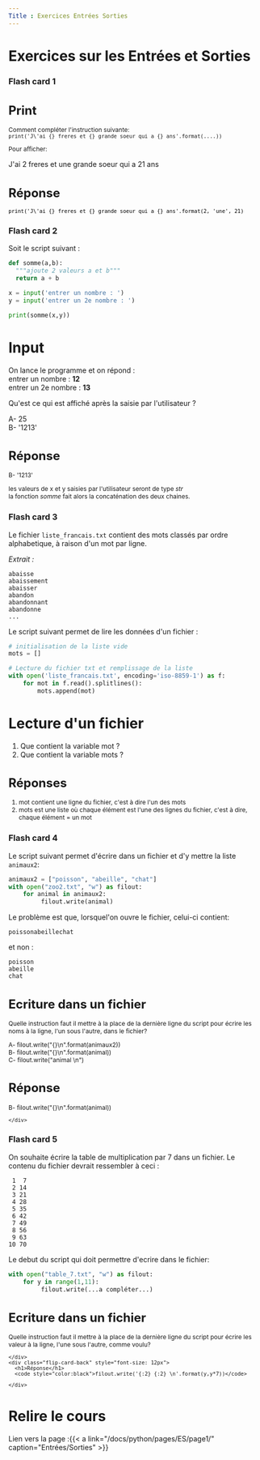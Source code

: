 ```yaml
---
Title : Exercices Entrées Sorties
---
```


# Exercices sur les Entrées et Sorties

### Flash card 1

<div class="flip-card">
  <div class="flip-card-inner">
    <div class="flip-card-front" style="font-size: 12px">
      <h1>Print</h1>
      Comment compléter l'instruction suivante:<br>
      <code sytle="color:black">print('J\'ai {} freres et {} grande soeur qui a {} ans'.format(....))</code><br>
      <p>Pour afficher:</p>
      <p style="font-size: 14px">
      J'ai 2 freres et une grande soeur qui a 21 ans
    </p>
    </div>
    <div class="flip-card-back" style="font-size: 12px">
      <h1>Réponse</h1>
      <code style="color:black">print('J\'ai {} freres et {} grande soeur qui a {} ans'.format(2, 'une', 21)</code>
    </div>
  </div>
</div>

### Flash card 2

Soit le script suivant : 

```python
def somme(a,b):
  """ajoute 2 valeurs a et b"""
  return a + b

x = input('entrer un nombre : ')
y = input('entrer un 2e nombre : ')

print(somme(x,y))
```

<div class="flip-card">
  <div class="flip-card-inner">
    <div class="flip-card-front" style="font-size: 14px">
      <h1>Input</h1>
      On lance le programme et on répond :<br>
      entrer un nombre : <b>12</b><br>
      entrer un 2e nombre : <b>13</b><br>
      <p>Qu'est ce qui est affiché après la saisie par l'utilisateur ?</p>
      <p>
        A- 25<br>
        B- '1213'
      </p>
    </div>
    <div class="flip-card-back" style="font-size: 12px">
      <h1>Réponse</h1>
      B- '1213'
      <p>les valeurs de x et y saisies par l'utilisateur seront de type <em>str</em><br>
        la fonction <em>somme</em> fait alors la concaténation des deux chaines.</p>
    </div>
  </div>
</div>

### Flash card 3
Le fichier `liste_francais.txt` contient des mots classés par ordre alphabetique, à raison d'un mot par ligne.

*Extrait :* 
```
abaisse
abaissement
abaisser
abandon
abandonnant
abandonne
...
```

Le script suivant permet de lire les données d'un fichier : 

```python
# initialisation de la liste vide
mots = []

# Lecture du fichier txt et remplissage de la liste
with open('liste_francais.txt', encoding='iso-8859-1') as f:
    for mot in f.read().splitlines():
        mots.append(mot)
```

<div class="flip-card">
  <div class="flip-card-inner">
    <div class="flip-card-front" style="font-size: 14px">
      <h1>Lecture d'un fichier</h1> 
      <ol>
       <li>Que contient la variable mot ?</li> 
       <li>Que contient la variable mots ?</li> 
      </ol>
    </div>
    <div class="flip-card-back" style="font-size: 12px">
      <h1>Réponses</h1>
      <ol>
        <li>mot contient une ligne du fichier, c'est à dire l'un des mots</li>
        <li>mots est une liste où chaque élément est l'une des lignes du fichier, c'est à dire, chaque élément = un mot</li>
      </ol>
    </div>
  </div>
</div>

### Flash card 4
Le script suivant permet d'écrire dans un fichier et d'y mettre la liste `animaux2`:

```python
animaux2 = ["poisson", "abeille", "chat"]
with open("zoo2.txt", "w") as filout:
    for animal in animaux2:
         filout.write(animal)
```

Le problème est que, lorsquel'on ouvre le fichier, celui-ci contient: 

`poissonabeillechat`

et non : 

```
poisson
abeille
chat
```

<div class="flip-card">
  <div class="flip-card-inner">
    <div class="flip-card-front" style="font-size: 12px">
      <h1>Ecriture dans un fichier</h1> 
      <p>Quelle instruction faut il mettre à la place de la dernière ligne du script pour écrire les noms à la ligne, l'un sous l'autre, dans le fichier?
      </p>
      <p>
        A- filout.write("{}\n".format(animaux2))<br>
        B- filout.write("{}\n".format(animal))<br>
        C- filout.write("animal \n")<br></p>
    </div>
    <div class="flip-card-back" style="font-size: 12px">
      <h1>Réponse</h1>
      B- filout.write("{}\n".format(animal))<br>

    </div>
  </div>
</div>


### Flash card 5
On souhaite écrire la table de multiplication par 7 dans un fichier. Le contenu du fichier devrait ressembler à ceci : 

```
 1  7 
 2 14 
 3 21 
 4 28 
 5 35 
 6 42 
 7 49 
 8 56 
 9 63 
10 70 
```

Le debut du script qui doit permettre d'ecrire dans le fichier:

```python
with open("table_7.txt", "w") as filout:
    for y in range(1,11):
         filout.write(...a compléter...)
```

<div class="flip-card">
  <div class="flip-card-inner">
    <div class="flip-card-front" style="font-size: 12px">
      <h1>Ecriture dans un fichier</h1> 
      <p>Quelle instruction faut il mettre à la place de la dernière ligne du script pour écrire les valeur à la ligne, l'une sous l'autre, comme voulu?
      </p>
      
    </div>
    <div class="flip-card-back" style="font-size: 12px">
      <h1>Réponse</h1>
      <code style="color:black">filout.write('{:2} {:2} \n'.format(y,y*7))</code>

    </div>
  </div>
</div>

# Relire le cours
Lien vers la page :{{< a link="/docs/python/pages/ES/page1/" caption="Entrées/Sorties" >}}

<script>
let selector, cards, makeActive;
let elems = [];
var check = false;

selector = '.flip-card';

cards = document.querySelectorAll(selector);


makeActive = function () {
    /* attention petite erreur de script
    pour que ca fonctionne il faut un nombre impair de cartes
    */ 
    for (let i = 0; i < cards.length; i++){
      check=!check;
      //console.log(cards[i].childNodes[1].classList);
      elems[i] = cards[i].childNodes[1];
      elems[i].classList.remove('active');
      }
    if (check) {
    this.childNodes[1].classList.add('active');}
};

for (let i = 0; i < cards.length; i++)
    cards[i].addEventListener('mousedown', makeActive);
</script>
